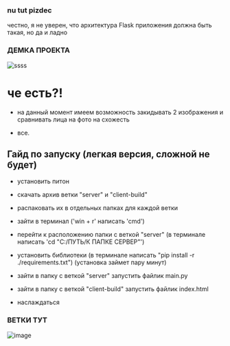 ### nu tut pizdec

честно, я не уверен, что архитектура Flask приложения должна быть такая, но да и ладно

### ДЕМКА ПРОЕКТА 
![ssss](https://user-images.githubusercontent.com/83610362/231952973-0242a2d9-ac82-4c68-931a-361c81c1d0e4.gif)

# че есть?!

- на данный момент имеем возможность закидывать 2 изображения и сравнивать лица на фото на схожесть

- все.












## Гайд по запуску (легкая версия, сложной не будет)

- установить питон

- скачать архив ветки "server" и "client-build"

- распаковать их в отдельных папках для каждой ветки

- зайти в терминал ('win + r' написать 'cmd')

- перейти к расположению папки с веткой "server" (в терминале написать 'cd "C:/ПУТЬ/К ПАПКЕ СЕРВЕР"')

- установить библиотеки (в терминале написать "pip install -r ./requirements.txt") (установка займет пару минут)

- зайти в папку с веткой "server" запустить файлик main.py

- зайти в папку с веткой "client-build" запустить файлик index.html

- наслаждаться


### ВЕТКИ ТУТ

![image](https://user-images.githubusercontent.com/83610362/225619659-c0257af9-abfb-4d6a-b19f-c32e8e8dc255.png)

